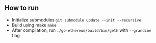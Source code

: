 ## How to run

- Initialize submodules `git submodule update --init --recursive`
- Build using make `make`
- After compilation, run `./go-ethereum/build/bin/geth` with `--grandine` flag

